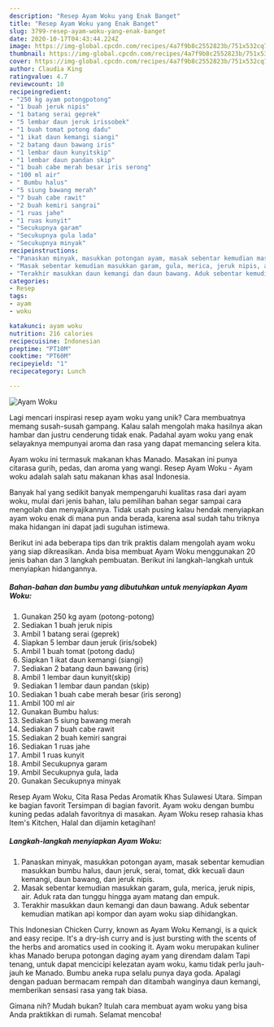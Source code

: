 ```yaml
---
description: "Resep Ayam Woku yang Enak Banget"
title: "Resep Ayam Woku yang Enak Banget"
slug: 3799-resep-ayam-woku-yang-enak-banget
date: 2020-10-17T04:43:44.224Z
image: https://img-global.cpcdn.com/recipes/4a7f9b8c2552823b/751x532cq70/ayam-woku-foto-resep-utama.jpg
thumbnail: https://img-global.cpcdn.com/recipes/4a7f9b8c2552823b/751x532cq70/ayam-woku-foto-resep-utama.jpg
cover: https://img-global.cpcdn.com/recipes/4a7f9b8c2552823b/751x532cq70/ayam-woku-foto-resep-utama.jpg
author: Claudia King
ratingvalue: 4.7
reviewcount: 10
recipeingredient:
- "250 kg ayam potongpotong"
- "1 buah jeruk nipis"
- "1 batang serai geprek"
- "5 lembar daun jeruk irissobek"
- "1 buah tomat potong dadu"
- "1 ikat daun kemangi siangi"
- "2 batang daun bawang iris"
- "1 lembar daun kunyitskip"
- "1 lembar daun pandan skip"
- "1 buah cabe merah besar iris serong"
- "100 ml air"
- " Bumbu halus"
- "5 siung bawang merah"
- "7 buah cabe rawit"
- "2 buah kemiri sangrai"
- "1 ruas jahe"
- "1 ruas kunyit"
- "Secukupnya garam"
- "Secukupnya gula lada"
- "Secukupnya minyak"
recipeinstructions:
- "Panaskan minyak, masukkan potongan ayam, masak sebentar kemudian masukkan bumbu halus, daun jeruk, serai, tomat, dkk kecuali daun kemangi, daun bawang, dan jeruk nipis."
- "Masak sebentar kemudian masukkan garam, gula, merica, jeruk nipis, air. Aduk rata dan tunggu hingga ayam matang dan empuk."
- "Terakhir masukkan daun kemangi dan daun bawang. Aduk sebentar kemudian matikan api kompor dan ayam woku siap dihidangkan."
categories:
- Resep
tags:
- ayam
- woku

katakunci: ayam woku 
nutrition: 216 calories
recipecuisine: Indonesian
preptime: "PT10M"
cooktime: "PT60M"
recipeyield: "1"
recipecategory: Lunch

---
```



![Ayam Woku](https://img-global.cpcdn.com/recipes/4a7f9b8c2552823b/751x532cq70/ayam-woku-foto-resep-utama.jpg)

Lagi mencari inspirasi resep ayam woku yang unik? Cara membuatnya memang susah-susah gampang. Kalau salah mengolah maka hasilnya akan hambar dan justru cenderung tidak enak. Padahal ayam woku yang enak selayaknya mempunyai aroma dan rasa yang dapat memancing selera kita.

Ayam woku ini termasuk makanan khas Manado. Masakan ini punya citarasa gurih, pedas, dan aroma yang wangi. Resep Ayam Woku - Ayam woku adalah salah satu makanan khas asal Indonesia.

Banyak hal yang sedikit banyak mempengaruhi kualitas rasa dari ayam woku, mulai dari jenis bahan, lalu pemilihan bahan segar sampai cara mengolah dan menyajikannya. Tidak usah pusing kalau hendak menyiapkan ayam woku enak di mana pun anda berada, karena asal sudah tahu triknya maka hidangan ini dapat jadi suguhan istimewa.


Berikut ini ada beberapa tips dan trik praktis dalam mengolah ayam woku yang siap dikreasikan. Anda bisa membuat Ayam Woku menggunakan 20 jenis bahan dan 3 langkah pembuatan. Berikut ini langkah-langkah untuk menyiapkan hidangannya.

<!--inarticleads1-->

##### Bahan-bahan dan bumbu yang dibutuhkan untuk menyiapkan Ayam Woku:

1. Gunakan 250 kg ayam (potong-potong)
1. Sediakan 1 buah jeruk nipis
1. Ambil 1 batang serai (geprek)
1. Siapkan 5 lembar daun jeruk (iris/sobek)
1. Ambil 1 buah tomat (potong dadu)
1. Siapkan 1 ikat daun kemangi (siangi)
1. Sediakan 2 batang daun bawang (iris)
1. Ambil 1 lembar daun kunyit(skip)
1. Sediakan 1 lembar daun pandan (skip)
1. Sediakan 1 buah cabe merah besar (iris serong)
1. Ambil 100 ml air
1. Gunakan  Bumbu halus:
1. Sediakan 5 siung bawang merah
1. Sediakan 7 buah cabe rawit
1. Sediakan 2 buah kemiri sangrai
1. Sediakan 1 ruas jahe
1. Ambil 1 ruas kunyit
1. Ambil Secukupnya garam
1. Ambil Secukupnya gula, lada
1. Gunakan Secukupnya minyak


Resep Ayam Woku, Cita Rasa Pedas Aromatik Khas Sulawesi Utara. Simpan ke bagian favorit Tersimpan di bagian favorit. Ayam woku dengan bumbu kuning pedas adalah favoritnya di masakan. Ayam Woku resep rahasia khas Item&#39;s Kitchen, Halal dan dijamin ketagihan! 

<!--inarticleads2-->

##### Langkah-langkah menyiapkan Ayam Woku:

1. Panaskan minyak, masukkan potongan ayam, masak sebentar kemudian masukkan bumbu halus, daun jeruk, serai, tomat, dkk kecuali daun kemangi, daun bawang, dan jeruk nipis.
1. Masak sebentar kemudian masukkan garam, gula, merica, jeruk nipis, air. Aduk rata dan tunggu hingga ayam matang dan empuk.
1. Terakhir masukkan daun kemangi dan daun bawang. Aduk sebentar kemudian matikan api kompor dan ayam woku siap dihidangkan.


This Indonesian Chicken Curry, known as Ayam Woku Kemangi, is a quick and easy recipe. It&#39;s a dry-ish curry and is just bursting with the scents of the herbs and aromatics used in cooking it. Ayam woku merupakan kuliner khas Manado berupa potongan daging ayam yang direndam dalam Tapi tenang, untuk dapat mencicipi kelezatan ayam woku, kamu tidak perlu jauh-jauh ke Manado. Bumbu aneka rupa selalu punya daya goda. Apalagi dengan paduan bermacam rempah dan ditambah wanginya daun kemangi, memberikan sensasi rasa yang tak biasa. 

Gimana nih? Mudah bukan? Itulah cara membuat ayam woku yang bisa Anda praktikkan di rumah. Selamat mencoba!
